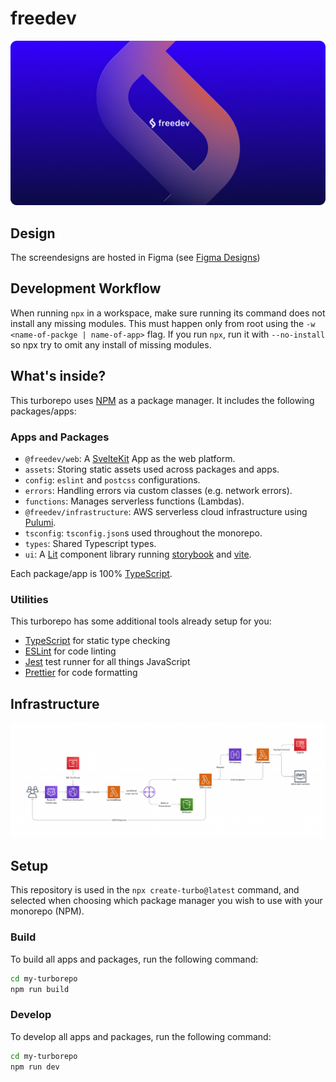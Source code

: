 
# freedev

![We are freedev](freedev-og-image.png)

## Design

The screendesigns are hosted in Figma (see [Figma Designs](https://www.figma.com/file/6XVMGp0k7nCGlJ85Nrip5f/freedev?node-id=0%3A1))

## Development Workflow

When running `npx` in a workspace, make sure running its command does not install any missing modules. This must happen only from root using the `-w <name-of-packge | name-of-app>` flag. If you run `npx`, run it with `--no-install` so npx try to omit any install of missing modules.

## What's inside?

This turborepo uses [NPM](https://www.npmjs.com/) as a package manager. It includes the following packages/apps:

### Apps and Packages

- `@freedev/web`: A [SvelteKit](https://kit.svelte.dev/) App as the web platform.
- `assets`: Storing static assets used across packages and apps.
- `config`: `eslint` and `postcss` configurations.
- `errors`: Handling errors via custom classes (e.g. network errors).
- `functions`: Manages serverless functions (Lambdas).
- `@freedev/infrastructure`: AWS serverless cloud infrastructure using [Pulumi](https://www.pulumi.com/).
- `tsconfig`: `tsconfig.json`s used throughout the monorepo.
- `types`: Shared Typescript types.
- `ui`: A [Lit](https://lit.dev/) component library running [storybook](https://storybook.js.org/) and [vite](https://vitejs.dev/).

Each package/app is 100% [TypeScript](https://www.typescriptlang.org/).

### Utilities

This turborepo has some additional tools already setup for you:

- [TypeScript](https://www.typescriptlang.org/) for static type checking
- [ESLint](https://eslint.org/) for code linting
- [Jest](https://jestjs.io) test runner for all things JavaScript
- [Prettier](https://prettier.io) for code formatting

## Infrastructure

![AWS serverless infrastructure for freedev](freedev-aws-infrastructure.png)

## Setup

This repository is used in the `npx create-turbo@latest` command, and selected when choosing which package manager you wish to use with your monorepo (NPM).

### Build

To build all apps and packages, run the following command:

```sh
cd my-turborepo
npm run build
```

### Develop

To develop all apps and packages, run the following command:

```sh
cd my-turborepo
npm run dev
```
